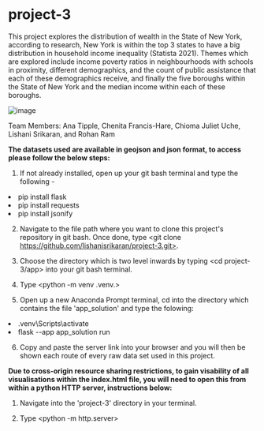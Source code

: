 # project-3

This project explores the distribution of wealth in the State of New York, according to research, New York is within the top 3 states to have a big distribution in household income inequality (Statista 2021). Themes which are explored include income poverty ratios in neighbourhoods with schools in proximity, different demographics, and the count of public assistance that each of these demographics receive, and finally the five boroughs within the State of New York and the median income within each of these boroughs.

![image](https://github.com/lishanisrikaran/project-3/assets/126973634/a840fbf3-4ea4-4a2f-b486-b3e62a1d7b67)
  
Team Members: Ana Tipple, Chenita Francis-Hare, Chioma Juliet Uche, Lishani Srikaran, and Rohan Ram

<b>The datasets used are available in geojson and json format, to access please follow the below steps:</b>

1) If not already installed, open up your git bash terminal and type the following -<br>
<li>pip install flask</li>
<li>pip install requests</li>
<li>pip install jsonify</li>

2) Navigate to the file path where you want to clone this project's repository in git bash. Once done, type <git clone https://github.com/lishanisrikaran/project-3.git>.

3) Choose the directory which is two level inwards by typing <cd project-3/app> into your git bash terminal. 

4) Type <python -m venv .venv.>

5) Open up a new Anaconda Prompt terminal, cd into the directory which contains the file 'app_solution' and type the folowing:
<li>.venv\Scripts\activate</li>
<li>flask --app app_solution run</li>


6) Copy and paste the server link into your browser and you will then be shown each route of every raw data set used in this project. 


<b>Due to cross-origin resource sharing restrictions, to gain visability of all visualisations within the index.html file, you will need to open this from within a python HTTP server, instructions below:</b>

1) Navigate into the 'project-3' directory in your terminal. 

2) Type <python -m http.server>



